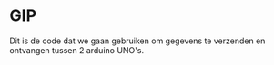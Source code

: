 # GIP
Dit is de code dat we gaan gebruiken om gegevens te verzenden en ontvangen tussen 2 arduino UNO's.